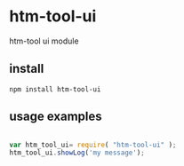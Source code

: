 # htm-tool-ui

htm-tool ui module

## install

```
npm install htm-tool-ui
```

## usage examples

```javascript

var htm_tool_ui= require( "htm-tool-ui" );
htm_tool_ui.showLog('my message');

```
